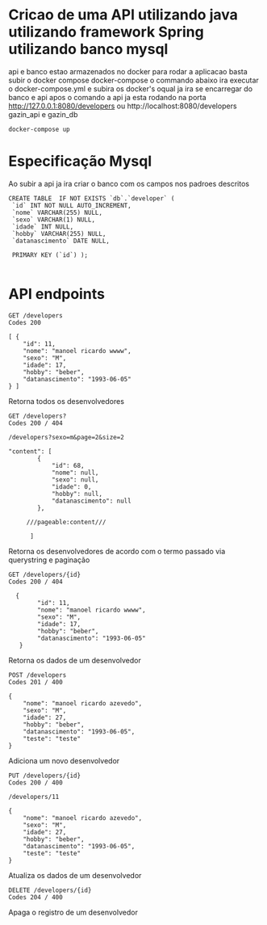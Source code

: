 # Cricao de uma API utilizando java utilizando framework Spring utilizando banco mysql
api e banco estao armazenados no docker para rodar a aplicacao basta subir o docker compose
docker-compose
o commando abaixo ira executar o docker-compose.yml e subira os docker's oqual ja ira se encarregar
do banco e api apos o comando a api ja esta rodando na porta http://127.0.0.1:8080/developers ou http://localhost:8080/developers
gazin_api e gazin_db
```
docker-compose up

```

 
# Especificação Mysql
Ao subir a api ja ira criar o banco com os campos nos padroes descritos
```
CREATE TABLE  IF NOT EXISTS `db`.`developer` (
 `id` INT NOT NULL AUTO_INCREMENT,
 `nome` VARCHAR(255) NULL,
 `sexo` VARCHAR(1) NULL,
 `idade` INT NULL,
 `hobby` VARCHAR(255) NULL,
 `datanascimento` DATE NULL,

 PRIMARY KEY (`id`) );
 
 ```
 
# API endpoints

```
GET /developers
Codes 200

[ {
    "id": 11,
    "nome": "manoel ricardo wwww",
    "sexo": "M",
    "idade": 17,
    "hobby": "beber",
    "datanascimento": "1993-06-05"
} ]
```
Retorna todos os desenvolvedores


```
GET /developers?
Codes 200 / 404

/developers?sexo=m&page=2&size=2

"content": [
        {
            "id": 68,
            "nome": null,
            "sexo": null,
            "idade": 0,
            "hobby": null,
            "datanascimento": null
        },
     
     ///pageable:content/// 
      
      ]

```
Retorna os desenvolvedores de acordo com o termo passado via querystring e
paginação

```
GET /developers/{id}
Codes 200 / 404

  {
        "id": 11,
        "nome": "manoel ricardo wwww",
        "sexo": "M",
        "idade": 17,
        "hobby": "beber",
        "datanascimento": "1993-06-05"
   } 
```
Retorna os dados de um desenvolvedor



```
POST /developers
Codes 201 / 400

{    
    "nome": "manoel ricardo azevedo",
    "sexo": "M",
    "idade": 27,
    "hobby": "beber",
    "datanascimento": "1993-06-05",
    "teste": "teste"
}

```
Adiciona um novo desenvolvedor

```
PUT /developers/{id}
Codes 200 / 400

/developers/11

{    
    "nome": "manoel ricardo azevedo",
    "sexo": "M",
    "idade": 27,
    "hobby": "beber",
    "datanascimento": "1993-06-05",
    "teste": "teste"
}

```
Atualiza os dados de um desenvolvedor

```
DELETE /developers/{id}
Codes 204 / 400

```
Apaga o registro de um desenvolvedor

